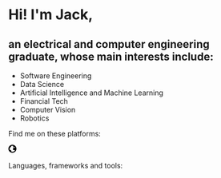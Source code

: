 # Hi!  I'm Jack,

## an electrical and computer engineering graduate, whose main interests include:

* Software Engineering
* Data Science
* Artificial Intelligence and Machine Learning
* Financial Tech
* Computer Vision 
* Robotics

Find me on these platforms:

<a href="https://jackteversham523589966.wordpress.com" rel="some text" width="100" height="100">![Foo](icon/website.svg)</a>


Languages, frameworks and tools:
